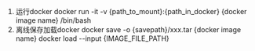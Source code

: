 <!--
 * @Author: lishiqi
 * @LastEditors: lishiqi
-->

1. 运行docker
docker run -it -v {path_to_mount}:{path_in_docker} {docker image name} /bin/bash
2. 离线保存加载docker
docker save -o {savepath}/xxx.tar {docker image name}
docker load --input {IMAGE_FILE_PATH}